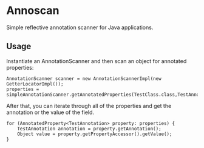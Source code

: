 Annoscan
========
Simple reflective annotation scanner for Java applications.

Usage
-----
Instantiate an AnnotationScanner and then scan an object for annotated properties:

```
AnnotationScanner scanner = new AnnotationScannerImpl(new GetterLocatorImpl());
properties = simpleAnnotationScanner.getAnnotatedProperties(TestClass.class,TestAnnotation.class);
```

After that, you can iterate through all of the properties and get the annotation or the value of the field.

```
for (AnnotatedProperty<TestAnnotation> property: properties) {
	TestAnnotation annotation = property.getAnnotation();
	Object value = property.getPropertyAccessor().getValue();
}
```
</code>
